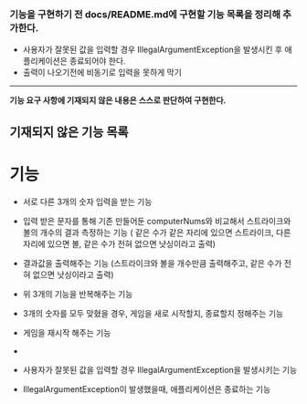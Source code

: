### 기능을 구현하기 전 docs/README.md에 구현할 기능 목록을 정리해 추가한다.
- 사용자가 잘못된 값을 입력할 경우 IllegalArgumentException을 발생시킨 후 애플리케이션은 종료되어야 한다.
- 출력이 나오기전에 비동기로 입력을 못하게 막기

---

**기능 요구 사항에 기재되지 않은 내용은 스스로 판단하여 구현한다.**
## 기재되지 않은 기능 목록


# 기능
- 서로 다른 3개의 숫자 입력을 받는 기능
- 입력 받은 문자를 통해 기존 만들어둔 computerNums와 비교해서 스트라이크와 볼의 개수의 결과 측정하는 기능
  ( 같은 수가 같은 자리에 있으면 스트라이크, 다른 자리에 있으면 볼, 같은 수가 전혀 없으면 낫싱이라고 출력)
- 결과값을 출력해주는 기능  (스트라이크와 볼을 개수만큼 출력해주고, 같은 수가 전혀 없으면 낫싱이라고 출력)

- 위 3개의 기능을 반복해주는 기능
- 3개의 숫자를 모두 맞혔을 경우, 게임을 새로 시작할지, 종료할지 정해주는 기능
- 게임을 재시작 해주는 기능
- 
- 사용자가 잘못된 값을 입력할 경우 IllegalArgumentException을 발생시키는 기능
- IllegalArgumentException이 발생했을때, 애플리케이션은 종료하는 기능
